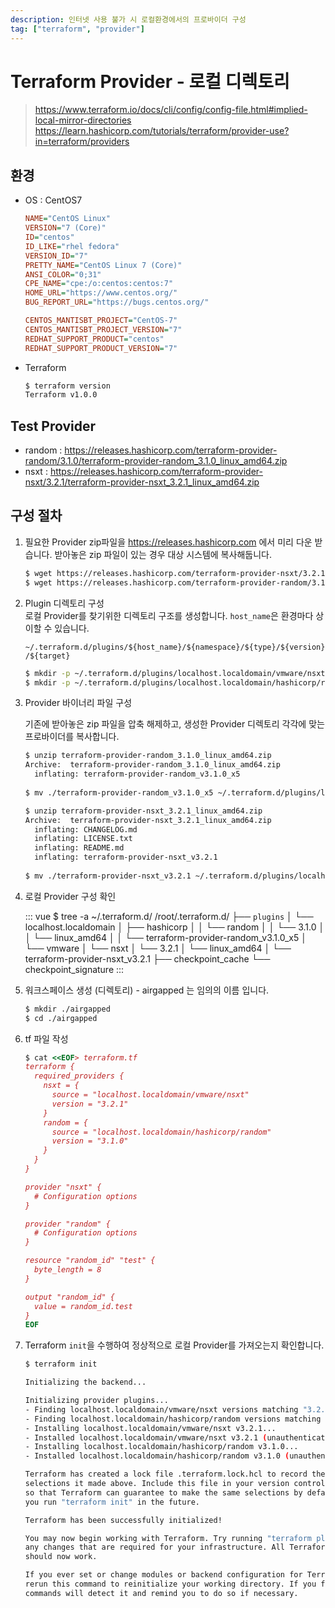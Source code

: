 ```yaml
---
description: 인터넷 사용 불가 시 로컬환경에서의 프로바이더 구성
tag: ["terraform", "provider"]
---
```


# Terraform Provider - 로컬 디렉토리
> <https://www.terraform.io/docs/cli/config/config-file.html#implied-local-mirror-directories>  
> <https://learn.hashicorp.com/tutorials/terraform/provider-use?in=terraform/providers>

## 환경

- OS : CentOS7

  ```ini
  NAME="CentOS Linux"
  VERSION="7 (Core)"
  ID="centos"
  ID_LIKE="rhel fedora"
  VERSION_ID="7"
  PRETTY_NAME="CentOS Linux 7 (Core)"
  ANSI_COLOR="0;31"
  CPE_NAME="cpe:/o:centos:centos:7"
  HOME_URL="https://www.centos.org/"
  BUG_REPORT_URL="https://bugs.centos.org/"
  
  CENTOS_MANTISBT_PROJECT="CentOS-7"
  CENTOS_MANTISBT_PROJECT_VERSION="7"
  REDHAT_SUPPORT_PRODUCT="centos"
  REDHAT_SUPPORT_PRODUCT_VERSION="7"
  ```

- Terraform

  ```bash
  $ terraform version
  Terraform v1.0.0
  ```



## Test Provider

- random : <https://releases.hashicorp.com/terraform-provider-random/3.1.0/terraform-provider-random_3.1.0_linux_amd64.zip>
- nsxt : <https://releases.hashicorp.com/terraform-provider-nsxt/3.2.1/terraform-provider-nsxt_3.2.1_linux_amd64.zip>



## 구성 절차

1. 필요한 Provider zip파일을 https://releases.hashicorp.com 에서 미리 다운 받습니다. 받아놓은 zip 파일이 있는 경우 대상 시스템에 복사해둡니다.

   ```bash
   $ wget https://releases.hashicorp.com/terraform-provider-nsxt/3.2.1/terraform-provider-nsxt_3.2.1_linux_amd64.zip
   $ wget https://releases.hashicorp.com/terraform-provider-random/3.1.0/terraform-provider-random_3.1.0_linux_amd64.zip
   ```

2. Plugin 디렉토리 구성  
   로컬 Provider를 찾기위한 디렉토리 구조를 생성합니다. `host_name`은 환경마다 상이할 수 있습니다.

   `~/.terraform.d/plugins/${host_name}/${namespace}/${type}/${version}/${target}`

   ```bash
   $ mkdir -p ~/.terraform.d/plugins/localhost.localdomain/vmware/nsxt/3.2.1/linux_amd64
   $ mkdir -p ~/.terraform.d/plugins/localhost.localdomain/hashicorp/random/3.1.0/linux_amd64
   ```

3. Provider 바이너리 파일 구성

   기존에 받아놓은 zip 파일을 압축 해제하고, 생성한 Provider 디렉토리 각각에 맞는 프로바이더를 복사합니다.

   ```bash
   $ unzip terraform-provider-random_3.1.0_linux_amd64.zip
   Archive:  terraform-provider-random_3.1.0_linux_amd64.zip
     inflating: terraform-provider-random_v3.1.0_x5
     
   $ mv ./terraform-provider-random_v3.1.0_x5 ~/.terraform.d/plugins/localhost.localdomain/hashicorp/random/3.1.0/linux_amd64
   
   $ unzip terraform-provider-nsxt_3.2.1_linux_amd64.zip
   Archive:  terraform-provider-nsxt_3.2.1_linux_amd64.zip
     inflating: CHANGELOG.md
     inflating: LICENSE.txt
     inflating: README.md
     inflating: terraform-provider-nsxt_v3.2.1
     
   $ mv ./terraform-provider-nsxt_v3.2.1 ~/.terraform.d/plugins/localhost.localdomain/vmware/nsxt/3.2.1/linux_amd64
   ```

4. 로컬 Provider 구성 확인

   ::: vue
   $ tree -a ~/.terraform.d/
   /root/.terraform.d/
   ├── `plugins`
   │   └── localhost.localdomain
   │       ├── hashicorp
   │       │   └── random
   │       │       └── 3.1.0
   │       │           └── linux_amd64
   │       │               └── terraform-provider-random_v3.1.0_x5
   │       └── vmware
   │           └── nsxt
   │               └── 3.2.1
   │                   └── linux_amd64
   │                       └── terraform-provider-nsxt_v3.2.1
   ├── checkpoint_cache
   └── checkpoint_signature
   :::

5. 워크스페이스 생성 (디렉토리) - airgapped 는 임의의 이름 입니다.

   ```bash
   $ mkdir ./airgapped
   $ cd ./airgapped
   ```

6. tf 파일 작성

   ```ruby
   $ cat <<EOF> terraform.tf
   terraform {
     required_providers {
       nsxt = {
         source = "localhost.localdomain/vmware/nsxt"
         version = "3.2.1"
       }
       random = {
         source = "localhost.localdomain/hashicorp/random"
         version = "3.1.0"
       }
     }
   }
   
   provider "nsxt" {
     # Configuration options
   }
   
   provider "random" {
     # Configuration options
   }
   
   resource "random_id" "test" {
     byte_length = 8
   }
   
   output "random_id" {
     value = random_id.test
   }
   EOF
   ```

7. Terraform `init`을 수행하여 정상적으로 로컬 Provider를 가져오는지 확인합니다.

   ```bash
   $ terraform init
   
   Initializing the backend...
   
   Initializing provider plugins...
   - Finding localhost.localdomain/vmware/nsxt versions matching "3.2.1"...
   - Finding localhost.localdomain/hashicorp/random versions matching "3.1.0"...
   - Installing localhost.localdomain/vmware/nsxt v3.2.1...
   - Installed localhost.localdomain/vmware/nsxt v3.2.1 (unauthenticated)
   - Installing localhost.localdomain/hashicorp/random v3.1.0...
   - Installed localhost.localdomain/hashicorp/random v3.1.0 (unauthenticated)
   
   Terraform has created a lock file .terraform.lock.hcl to record the provider
   selections it made above. Include this file in your version control repository
   so that Terraform can guarantee to make the same selections by default when
   you run "terraform init" in the future.
   
   Terraform has been successfully initialized!
   
   You may now begin working with Terraform. Try running "terraform plan" to see
   any changes that are required for your infrastructure. All Terraform commands
   should now work.
   
   If you ever set or change modules or backend configuration for Terraform,
   rerun this command to reinitialize your working directory. If you forget, other
   commands will detect it and remind you to do so if necessary.
   ```